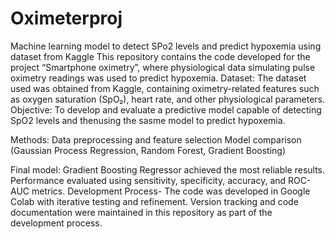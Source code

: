 # Oximeterproj
Machine learning model to detect SPo2 levels and predict hypoxemia using dataset from Kaggle
This repository contains the code developed for the project “Smartphone oximetry”, where physiological data simulating pulse oximetry readings was used to predict hypoxemia.
Dataset: The dataset used was obtained from Kaggle, containing oximetry-related features such as oxygen saturation (SpO₂), heart rate, and other physiological parameters.
Objective: To develop and evaluate a predictive model capable of detecting SpO2 levels and thenusing the sasme model to predict hypoxemia.

Methods: Data preprocessing and feature selection
Model comparison (Gaussian Process Regression, Random Forest, Gradient Boosting)

Final model: Gradient Boosting Regressor achieved the most reliable results.
Performance evaluated using sensitivity, specificity, accuracy, and ROC-AUC metrics.
Development Process- The code was developed in Google Colab with iterative testing and refinement. Version tracking and code documentation were maintained in this repository as part of the development process.
